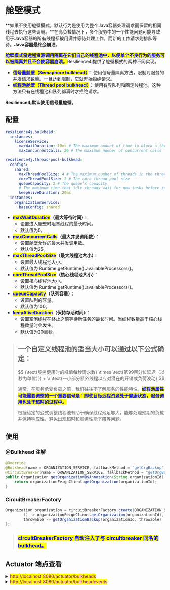# 舱壁模式

**如果不使用舱壁模式，默认行为是使用为整个Java容器处理请求而保留的相同线程去执行这些调用。**在高负载情况下，多个服务中的一个性能问题可能导致用于Java容器的所有线程都被用满并等待处理工作，而新的工作请求则排队等待。**Java容器最终会崩溃**。

<mark style="color:blue;">**舱壁模式将远程资源调用隔离在它们自己的线程池中，以便单个不良行为的服务可以被隔离并且不会使容器崩溃。**</mark>Resilience4j提供了舱壁模式的两种不同实现。

* <mark style="color:blue;">**信号量舱壁（Semaphore bulkhead）**</mark>**：** 使用信号量隔离方法，限制对服务的并发请求数量。一旦达到限制，它就开始拒绝请求。
* <mark style="color:blue;">**线程池舱壁（Thread pool bulkhead）**</mark>**：** 使用有界队列和固定线程池。这种方法只有在线程池和队列都满时才拒绝请求。

**Resilience4j默认使用信号量舱壁。**

## 配置

```yaml
resilience4j.bulkhead:
  instances:
    licenseService:
      maxWaitDuration: 10ms # The maximum amount of time to block a thread
      maxConcurrentCalls: 20 # The maximum number of concurrent calls

resilience4j.thread-pool-bulkhead:
  configs:
    shared:
      maxThreadPoolSize: 4 # The maximum number of threads in the thread pool
      coreThreadPoolSize: 2 # The core thread pool size
      queueCapacity: 2 # The queue’s capacity
      # The maximum time that idle threads wait for new tasks before terminating
      keepAliveDuration: 20ms 
  instances:
    organizationService:
      baseConfig: shared
```

* <mark style="color:blue;">**maxWaitDuration**</mark>**（最大等待时间）**：&#x20;
  * 设置进入舱壁时阻塞线程的最长时间。
  * 默认值为0。
* <mark style="color:blue;">**maxConcurrentCalls**</mark>**（最大并发调用数）**：&#x20;
  * 设置舱壁允许的最大并发调用数。
  * 默认值为25。
* <mark style="color:blue;">**maxThreadPoolSize**</mark>**（最大线程池大小）**：
  * &#x20;设置最大线程池大小。
  * 默认值为 Runtime.getRuntime().availableProcessors()。
* <mark style="color:blue;">**coreThreadPoolSize**</mark>**（核心线程池大小）**：
  * &#x20;设置核心线程池大小。
  * 默认值为 Runtime.getRuntime().availableProcessors()。
* <mark style="color:blue;">**queueCapacity**</mark>**（队列容量）**：&#x20;
  * 设置队列的容量。
  * 默认值为100。
* <mark style="color:blue;">**keepAliveDuration**</mark>**（保持存活时间）**：&#x20;
  * 设置空闲线程在终止之前等待新任务的最长时间。当线程数量高于核心线程数量时会发生。
  * 默认值为20毫秒。

> ## 一个自定义线程池的适当大小可以通过以下公式确定：
>
> $$
> (\text{服务健康时的峰值每秒请求数} \times \text{第99百分位延迟（以秒为单位）}) + \\ \text{一小部分额外线程以应对潜在的开销或负荷波动}
> $$
>
> 通常，在服务承受负载之前，我们往往不了解服务的性能特性。<mark style="color:blue;">**线程池属性可能需要调整的一个重要信号是：即使目标远程资源处于健康状态，服务调用也处于超时的过程中。**</mark>
>
> 根据给定的公式调整线程池有助于确保线程池足够大，能够处理预期的负载并保持响应性，避免出现超时和服务性能下降等问题。

## 使用

### @Bulkhead 注解

```java
@Override
@Bulkhead(name = ORGANIZATION_SERVICE, fallbackMethod = "getOrgBackup")
@CircuitBreaker(name = ORGANIZATION_SERVICE, fallbackMethod = "getOrgBackup")
public Organization getOrganizationByAnnotation(String organizationId) {
    return organizationFeignClient.getOrganization(organizationId);
}
```

### CircuitBreakerFactory

```java
Organization organization = circuitBreakerFactory.create(ORGANIZATION_SERVICE).run(
        () -> organizationFeignClient.getOrganization(organizationId),
        throwable -> getOrganizationBackup(organizationId, throwable)
);
```

> ### <mark style="color:blue;">circuitBreakerFactory 自动注入了与 circuitbreaker 同名的 bulkhead。</mark>

## Actuator 端点查看

<details>

<summary><mark style="color:purple;">http://localhost:8080/actuator/bulkheads</mark></summary>

```json
{
    "bulkheads": [
        "licenseService",
        "organizationService"
    ]
}
```

</details>

<details>

<summary><mark style="color:purple;">http://localhost:8080/actuator/bulkheadevents</mark></summary>

```json
{
    "bulkheadEvents": [
        {
            "bulkheadName": "organizationService",
            "type": "CALL_PERMITTED",
            "creationTime": "2023-12-10T15:33:44.013023100+08:00[Asia/Shanghai]"
        },
        {
            "bulkheadName": "organizationService",
            "type": "CALL_FINISHED",
            "creationTime": "2023-12-10T15:33:59.058528600+08:00[Asia/Shanghai]"
        }
    ]
}
```

</details>
